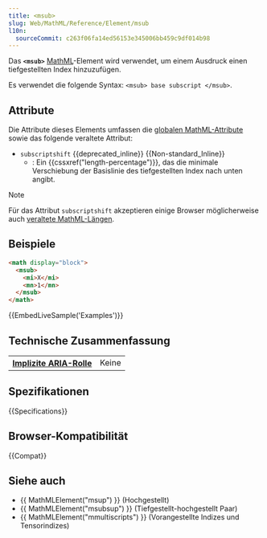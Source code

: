 ```yaml
---
title: <msub>
slug: Web/MathML/Reference/Element/msub
l10n:
  sourceCommit: c263f06fa14ed56153e345006bb459c9df014b98
---
```


Das **`<msub>`** [MathML](/de/docs/Web/MathML)-Element wird verwendet, um einem Ausdruck einen tiefgestellten Index hinzuzufügen.

Es verwendet die folgende Syntax: `<msub> base subscript </msub>`.

## Attribute

Die Attribute dieses Elements umfassen die [globalen MathML-Attribute](/de/docs/Web/MathML/Reference/Global_attributes) sowie das folgende veraltete Attribut:

- `subscriptshift` {{deprecated_inline}} {{Non-standard_Inline}}
  - : Ein {{cssxref("length-percentage")}}, das die minimale Verschiebung der Basislinie des tiefgestellten Index nach unten angibt.

> [!NOTE]
> Für das Attribut `subscriptshift` akzeptieren einige Browser möglicherweise auch [veraltete MathML-Längen](/de/docs/Web/MathML/Reference/Values#legacy_mathml_lengths).

## Beispiele

```html
<math display="block">
  <msub>
    <mi>X</mi>
    <mn>1</mn>
  </msub>
</math>
```

{{EmbedLiveSample('Examples')}}

## Technische Zusammenfassung

<table class="properties">
  <tr>
    <th scope="row">
      <a href="/de/docs/Web/Accessibility/ARIA/Reference/Roles">Implizite ARIA-Rolle</a>
    </th>
    <td>
      Keine
    </td>
  </tr>
</table>

## Spezifikationen

{{Specifications}}

## Browser-Kompatibilität

{{Compat}}

## Siehe auch

- {{ MathMLElement("msup") }} (Hochgestellt)
- {{ MathMLElement("msubsup") }} (Tiefgestellt-hochgestellt Paar)
- {{ MathMLElement("mmultiscripts") }} (Vorangestellte Indizes und Tensorindizes)
